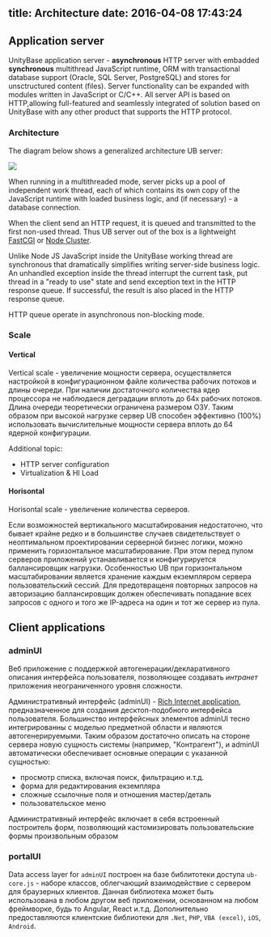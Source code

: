 title: Architecture
date: 2016-04-08 17:43:24
---
## Application server

UnityBase application server - **asynchronous** HTTP server with embadded **synchronous** multithread JavaScript runtime, ORM with transactional database support (Oracle, SQL Server, PostgreSQL) and stores for unsctructured content (files). Server functionality can be expanded with modules written in JavaScript or C/C++.
All server API is based on HTTP,allowing full-featured and seamlessly integrated of solution based on UnityBase with any other product that supports the HTTP protocol.

### Architecture
The diagram below shows a generalized architecture UB server: 

![](/images/ubServerArchitecture.png)

When running in a multithreaded mode, server picks up a pool of independent work thread, each of which contains its own copy of the JavaScript runtime with loaded business logic, and (if necessary) - a database connection.

When the client send an HTTP request, it is queued and transmitted to the first non-used thread. Thus UB server out of the box is a lightweight [FastCGI](https://ru.wikipedia.org/wiki/FastCGI) or [Node Cluster](https://nodejs.org/api/cluster.html).

Unlike Node JS JavaScript inside the UnityBase working thread are synchronous that dramatically simplifies writing server-side business logic. An unhandled exception inside the thread interrupt the current task, put thread in a "ready to use" state and send  exception text in the HTTP response queue. If successful, the result is also placed in the HTTP response queue.

HTTP queue operate in asynchronous non-blocking mode.

### Scale
#### Vertical 
Vertical scale - увеличение мощности сервера, осуществляется настройкой в конфигурационном файле количества рабочих потоков и длины очереди. При наличии достаточного количества ядер процессора не наблюдаеся деградации вплоть до 64х рабочих потоков. Длина очереди теоретически ограничена  размером ОЗУ. Таким образом при высокой нагрузке сервер UB способен эффективно (100%) использовать вычислительные мощности сервера вплоть до 64 ядерной конфигурации. 

Additional topic:
 - HTTP server configuration
 - Virtualization & HI Load

#### Horisontal
Horisontal scale - увеличение количества серверов.

Если возможностей вертикального масштабирования недостаточно, что бывает крайне редко и в большинстве случаев свидетельствует о неоптимальном проектировании серверной бизнес логики, можно применить горизонтальное масштабирование. При этом перед пулом серверов приложений устанавливается и конфигурируется баллансировщик нагрузки. Особенностью UB при горизонтальном масштабировании является хранение каждым екземпляром сервера пользовательский сессий. Для предотвращеня повторных запросов на авторизацию баллансировщик должен обеспечивать попадание всех запросов с одного и того же IP-адреса на один и тот же сервер из пула. 


## Client applications
### adminUI
Веб приложение с поддержкой автогенерации/декларативного описания интерфейса пользователя, позволяющее создавать _интранет_ приложения неограниченного уровня сложности.

Административный интерфейс (adminUI) - [Rich Internet application](https://en.wikipedia.org/wiki/Rich_Internet_application), предназначенное для создания десктоп-подобного интерфейса пользователя. Большинство интерфейсных элементов adminUI тесно интегрированны с моделью предметной области и являются автогенерируемыми. Таким образом достаточно описать на стороне сервера новую сущность системы (например, "Контрагент"), и adminUI автоматически обеспечивает основные операции с указанной сущностью:

 - просмотр списка, включая поиск, фильтрацию и.т.д.
 - форма для редактирования екземпляра
 - сложные ссылочные поля и отношения мастер/деталь
 - пользовательское меню 
 
 Административный интерфейс включает в себя встроенный построитель форм, позволяющий кастомизировать пользовательские формы произвольным образом

### portalUI
Data access layer for  `adminUI` построен на базе библитотеки доступа `ub-core.js`  - наборе классов, облегчающий взаимодействие с сервером для браузерных клиентов.  Данная библиотека может быть использована в любом другом веб приложении, основанном на любом фреймворке, будь то Angular, React и.т.д. 
Дополнительно предоставляются клиентские библиотеки для `.Net`, `PHP`, `VBA (excel)`, `iOS`, `Android`.
